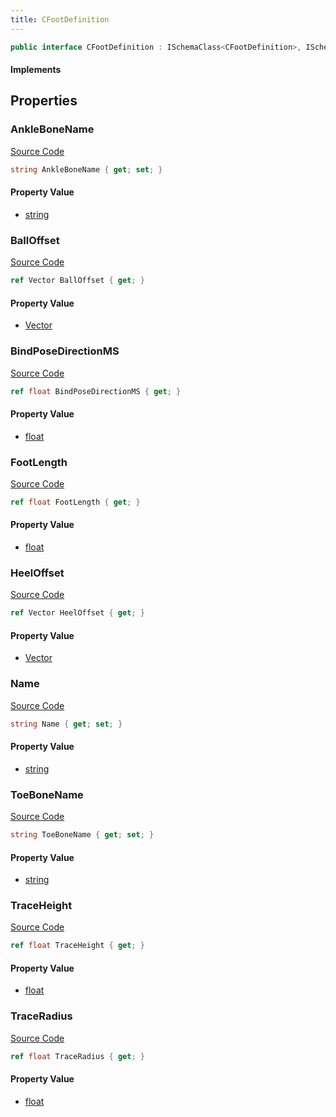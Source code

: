```yaml
---
title: CFootDefinition
---
```


```csharp
public interface CFootDefinition : ISchemaClass<CFootDefinition>, ISchemaField, ISchemaClass, INativeHandle
```

#### Implements

## Properties

### AnkleBoneName

[Source Code](https://github.com/swiftly-solution/swiftlys2/blob/main/managed/src/SwiftlyS2.Generated/Schemas/Interfaces/CFootDefinition.cs#L19)

```csharp
string AnkleBoneName { get; set; }
```

#### Property Value

- [string](https://learn.microsoft.com/dotnet/api/system.string)

### BallOffset

[Source Code](https://github.com/swiftly-solution/swiftlys2/blob/main/managed/src/SwiftlyS2.Generated/Schemas/Interfaces/CFootDefinition.cs#L23)

```csharp
ref Vector BallOffset { get; }
```

#### Property Value

- [Vector](/docs/api/shared/natives/vector)

### BindPoseDirectionMS

[Source Code](https://github.com/swiftly-solution/swiftlys2/blob/main/managed/src/SwiftlyS2.Generated/Schemas/Interfaces/CFootDefinition.cs#L29)

```csharp
ref float BindPoseDirectionMS { get; }
```

#### Property Value

- [float](https://learn.microsoft.com/dotnet/api/system.single)

### FootLength

[Source Code](https://github.com/swiftly-solution/swiftlys2/blob/main/managed/src/SwiftlyS2.Generated/Schemas/Interfaces/CFootDefinition.cs#L27)

```csharp
ref float FootLength { get; }
```

#### Property Value

- [float](https://learn.microsoft.com/dotnet/api/system.single)

### HeelOffset

[Source Code](https://github.com/swiftly-solution/swiftlys2/blob/main/managed/src/SwiftlyS2.Generated/Schemas/Interfaces/CFootDefinition.cs#L25)

```csharp
ref Vector HeelOffset { get; }
```

#### Property Value

- [Vector](/docs/api/shared/natives/vector)

### Name

[Source Code](https://github.com/swiftly-solution/swiftlys2/blob/main/managed/src/SwiftlyS2.Generated/Schemas/Interfaces/CFootDefinition.cs#L17)

```csharp
string Name { get; set; }
```

#### Property Value

- [string](https://learn.microsoft.com/dotnet/api/system.string)

### ToeBoneName

[Source Code](https://github.com/swiftly-solution/swiftlys2/blob/main/managed/src/SwiftlyS2.Generated/Schemas/Interfaces/CFootDefinition.cs#L21)

```csharp
string ToeBoneName { get; set; }
```

#### Property Value

- [string](https://learn.microsoft.com/dotnet/api/system.string)

### TraceHeight

[Source Code](https://github.com/swiftly-solution/swiftlys2/blob/main/managed/src/SwiftlyS2.Generated/Schemas/Interfaces/CFootDefinition.cs#L31)

```csharp
ref float TraceHeight { get; }
```

#### Property Value

- [float](https://learn.microsoft.com/dotnet/api/system.single)

### TraceRadius

[Source Code](https://github.com/swiftly-solution/swiftlys2/blob/main/managed/src/SwiftlyS2.Generated/Schemas/Interfaces/CFootDefinition.cs#L33)

```csharp
ref float TraceRadius { get; }
```

#### Property Value

- [float](https://learn.microsoft.com/dotnet/api/system.single)


